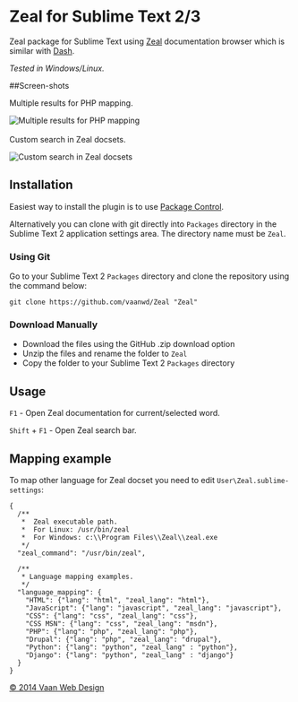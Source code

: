 # Zeal for Sublime Text 2/3

Zeal package for Sublime Text using [Zeal](http://zealdocs.org/) documentation browser which is similar with [Dash](http://kapeli.com/dash/).

*Tested in Windows/Linux.*  

##Screen-shots

Multiple results for PHP mapping.

![Multiple results for PHP mapping](https://pictr.com/images/2018/10/05/06wcMI.png)
<br/>
<br/>
Custom search in Zeal docsets.

![Custom search in Zeal docsets](https://pictr.com/images/2018/10/05/06wtYP.png)

## Installation

Easiest way to install the plugin is to use [Package Control](http://wbond.net/sublime_packages/package_control).

Alternatively you can clone with git directly into `Packages` directory in the Sublime Text 2 application settings area. The directory name must be `Zeal`.

### Using Git

Go to your Sublime Text 2 `Packages` directory and clone the repository using the command below:

    git clone https://github.com/vaanwd/Zeal "Zeal"

### Download Manually

* Download the files using the GitHub .zip download option
* Unzip the files and rename the folder to `Zeal`
* Copy the folder to your Sublime Text 2 `Packages` directory

## Usage

`F1` - Open Zeal documentation for current/selected word.

`Shift` + `F1` - Open Zeal search bar.

## Mapping example
To map other language for Zeal docset you need to edit `User\Zeal.sublime-settings`:

	{
	  /**
	   *  Zeal executable path.
	   *  For Linux: /usr/bin/zeal
	   *  For Windows: c:\\Program Files\\Zeal\\zeal.exe
	   */
	  "zeal_command": "/usr/bin/zeal",

	  /**
	   * Language mapping examples.
	   */
	  "language_mapping": {
	    "HTML": {"lang": "html", "zeal_lang": "html"},
	    "JavaScript": {"lang": "javascript", "zeal_lang": "javascript"},
	    "CSS": {"lang": "css", "zeal_lang": "css"},
	    "CSS MSN": {"lang": "css", "zeal_lang": "msdn"},
	    "PHP": {"lang": "php", "zeal_lang": "php"},
	    "Drupal": {"lang": "php", "zeal_lang": "drupal"},
	    "Python": {"lang": "python", "zeal_lang" : "python"},
	    "Django": {"lang": "python", "zeal_lang" : "django"}
	  }
	}


[&copy; 2014 Vaan Web Design](http://www.vaanwebdesign.ro)

